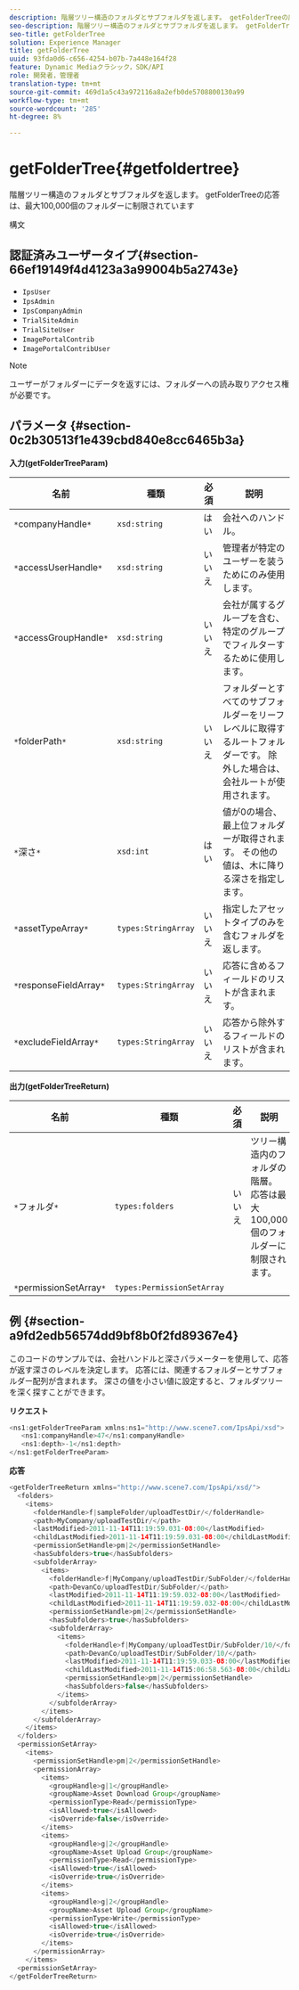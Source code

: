 ```yaml
---
description: 階層ツリー構造のフォルダとサブフォルダを返します。 getFolderTreeの応答は、最大100,000個のフォルダーに制限されています
seo-description: 階層ツリー構造のフォルダとサブフォルダを返します。 getFolderTreeの応答は、最大100,000個のフォルダーに制限されています
seo-title: getFolderTree
solution: Experience Manager
title: getFolderTree
uuid: 93fda0d6-c656-4254-b07b-7a448e164f28
feature: Dynamic Mediaクラシック，SDK/API
role: 開発者，管理者
translation-type: tm+mt
source-git-commit: 469d1a5c43a972116a8a2efb0de5708800130a99
workflow-type: tm+mt
source-wordcount: '285'
ht-degree: 8%

---
```



# getFolderTree{#getfoldertree}

階層ツリー構造のフォルダとサブフォルダを返します。 getFolderTreeの応答は、最大100,000個のフォルダーに制限されています

構文

## 認証済みユーザータイプ{#section-66ef19149f4d4123a3a99004b5a2743e}

* `IpsUser`
* `IpsAdmin`
* `IpsCompanyAdmin`
* `TrialSiteAdmin`
* `TrialSiteUser`
* `ImagePortalContrib`
* `ImagePortalContribUser`

>[!NOTE]
>
>ユーザーがフォルダーにデータを返すには、フォルダーへの読み取りアクセス権が必要です。

## パラメータ {#section-0c2b30513f1e439cbd840e8cc6465b3a}

**入力(getFolderTreeParam)**

| 名前 | 種類 | 必須 | 説明 |
|---|---|---|---|
| `*`companyHandle`*` | `xsd:string` | はい | 会社へのハンドル。 |
| `*`accessUserHandle`*` | `xsd:string` | いいえ | 管理者が特定のユーザーを装うためにのみ使用します。 |
| `*`accessGroupHandle`*` | `xsd:string` | いいえ | 会社が属するグループを含む、特定のグループでフィルターするために使用します。 |
| `*`folderPath`*` | `xsd:string` | いいえ | フォルダーとすべてのサブフォルダーをリーフレベルに取得するルートフォルダーです。 除外した場合は、会社ルートが使用されます。 |
| `*`深さ`*` | `xsd:int` | はい | 値が0の場合、最上位フォルダーが取得されます。 その他の値は、木に降りる深さを指定します。 |
| `*`assetTypeArray`*` | `types:StringArray` | いいえ | 指定したアセットタイプのみを含むフォルダを返します。 |
| `*`responseFieldArray`*` | `types:StringArray` | いいえ | 応答に含めるフィールドのリストが含まれます。 |
| `*`excludeFieldArray`*` | `types:StringArray` | いいえ | 応答から除外するフィールドのリストが含まれます。 |

**出力(getFolderTreeReturn)**

| 名前 | 種類 | 必須 | 説明 |
|---|---|---|---|
| `*`フォルダ`*` | `types:folders` | いいえ | ツリー構造内のフォルダの階層。 応答は最大100,000個のフォルダーに制限されます。 |
| `*`permissionSetArray`*` | `types:PermissionSetArray` |  |  |

## 例 {#section-a9fd2edb56574dd9bf8b0f2fd89367e4}

このコードのサンプルでは、会社ハンドルと深さパラメーターを使用して、応答が返す深さのレベルを決定します。 応答には、関連するフォルダーとサブフォルダー配列が含まれます。 深さの値を小さい値に設定すると、フォルダツリーを深く探すことができます。

**リクエスト**

```java
<ns1:getFolderTreeParam xmlns:ns1="http://www.scene7.com/IpsApi/xsd">
   <ns1:companyHandle>47</ns1:companyHandle>
   <ns1:depth>-1</ns1:depth>
</ns1:getFolderTreeParam>
```

**応答**

```java
<getFolderTreeReturn xmlns="http://www.scene7.com/IpsApi/xsd/">
  <folders>
    <items>
      <folderHandle>f|sampleFolder/uploadTestDir/</folderHandle>
      <path>MyCompany/uploadTestDir/</path>
      <lastModified>2011-11-14T11:19:59.031-08:00</lastModified>
      <childLastModified>2011-11-14T11:19:59.031-08:00</childLastModified>
      <permissionSetHandle>pm|2</permissionSetHandle>
      <hasSubfolders>true</hasSubfolders>
      <subfolderArray>
        <items>
          <folderHandle>f|MyCompany/uploadTestDir/SubFolder/</folderHandle>
          <path>DevanCo/uploadTestDir/SubFolder/</path>
          <lastModified>2011-11-14T11:19:59.032-08:00</lastModified>
          <childLastModified>2011-11-14T11:19:59.032-08:00</childLastModified>
          <permissionSetHandle>pm|2</permissionSetHandle>
          <hasSubfolders>true</hasSubfolders>
          <subfolderArray>
            <items>
              <folderHandle>f|MyCompany/uploadTestDir/SubFolder/10/</folderHandle>
              <path>DevanCo/uploadTestDir/SubFolder/10/</path>
              <lastModified>2011-11-14T11:19:59.033-08:00</lastModified>
              <childLastModified>2011-11-14T15:06:58.563-08:00</childLastModified>
              <permissionSetHandle>pm|2</permissionSetHandle>
              <hasSubfolders>false</hasSubfolders>
            </items>
          </subfolderArray>
        </items>
      </subfolderArray>
    </items>
  </folders>
  <permissionSetArray>
    <items>
      <permissionSetHandle>pm|2</permissionSetHandle>
      <permissionArray>
        <items>
          <groupHandle>g|1</groupHandle>
          <groupName>Asset Download Group</groupName>
          <permissionType>Read</permissionType>
          <isAllowed>true</isAllowed>
          <isOverride>false</isOverride>
        </items>
        <items>
          <groupHandle>g|2</groupHandle>
          <groupName>Asset Upload Group</groupName>
          <permissionType>Read</permissionType>
          <isAllowed>true</isAllowed>
          <isOverride>true</isOverride>
        </items>
        <items>
          <groupHandle>g|2</groupHandle>
          <groupName>Asset Upload Group</groupName>
          <permissionType>Write</permissionType>
          <isAllowed>true</isAllowed>
          <isOverride>true</isOverride>
        </items>
      </permissionArray>
    </items>
  <permissionSetArray>
</getFolderTreeReturn>
```

